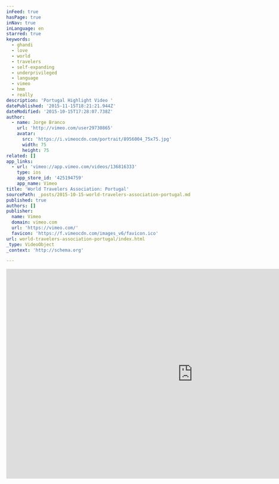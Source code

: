 ```yaml
---
inFeed: true
hasPage: true
inNav: true
inLanguage: en
starred: true
keywords:
  - ghandi
  - love
  - world
  - travelers
  - self-expanding
  - underprivileged
  - language
  - vimeo
  - hmm
  - really
description: 'Portugal Highlight Video '
datePublished: '2015-11-15T18:21:21.944Z'
dateModified: '2015-10-15T17:28:07.738Z'
author:
  - name: Jorge Branco
    url: 'http://vimeo.com/user29730865'
    avatar:
      src: 'https://i.vimeocdn.com/portrait/8956004_75x75.jpg'
      width: 75
      height: 75
related: []
app_links:
  - url: 'vimeo://app.vimeo.com/videos/136816333'
    type: ios
    app_store_id: '425194759'
    app_name: Vimeo
title: 'World Travelers Association: Portugal'
sourcePath: _posts/2015-10-15-world-travelers-association-portugal.md
published: true
authors: []
publisher:
  name: Vimeo
  domain: vimeo.com
  url: 'https://vimeo.com/'
  favicon: 'https://f.vimeocdn.com/images_v6/favicon.ico'
url: world-travelers-association-portugal/index.html
_type: VideoObject
_context: 'http://schema.org'

---
```

<iframe src="https://cdn.embedly.com/widgets/media.html?src=https%3A%2F%2Fplayer.vimeo.com%2Fvideo%2F136816333&amp;url=https%3A%2F%2Fvimeo.com%2F136816333&amp;image=https%3A%2F%2Fi.vimeocdn.com%2Fportrait%2F8956004_75x75.jpg&amp;key=b7d04c9b404c499eba89ee7072e1c4f7&amp;type=text%2Fhtml&amp;schema=vimeo" width="1000" height="563" scrolling="no" frameborder="0" allowfullscreen="allowfullscreen" style=""></iframe>